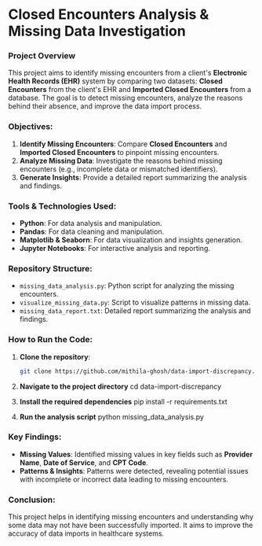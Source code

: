# **Closed Encounters Analysis & Missing Data Investigation**

### **Project Overview**
This project aims to identify missing encounters from a client's **Electronic Health Records (EHR)** system by comparing two datasets: **Closed Encounters** from the client's EHR and **Imported Closed Encounters** from a database. The goal is to detect missing encounters, analyze the reasons behind their absence, and improve the data import process.

### **Objectives:**
1. **Identify Missing Encounters**: Compare **Closed Encounters** and **Imported Closed Encounters** to pinpoint missing encounters.
2. **Analyze Missing Data**: Investigate the reasons behind missing encounters (e.g., incomplete data or mismatched identifiers).
3. **Generate Insights**: Provide a detailed report summarizing the analysis and findings.

### **Tools & Technologies Used:**
- **Python**: For data analysis and manipulation.
- **Pandas**: For data cleaning and manipulation.
- **Matplotlib & Seaborn**: For data visualization and insights generation.
- **Jupyter Notebooks**: For interactive analysis and reporting.

### **Repository Structure:**
- `missing_data_analysis.py`: Python script for analyzing the missing encounters.
- `visualize_missing_data.py`: Script to visualize patterns in missing data.
- `missing_data_report.txt`: Detailed report summarizing the analysis and findings.
  
### **How to Run the Code:**
1. **Clone the repository**:
   ```bash
   git clone https://github.com/mithila-ghosh/data-import-discrepancy.git
   
2. **Navigate to the project directory**
    cd data-import-discrepancy

3. **Install the required dependencies**
    pip install -r requirements.txt

4. **Run the analysis script**
    python missing_data_analysis.py

### **Key Findings:**

* **Missing Values**: Identified missing values in key fields such as **Provider Name**, **Date of Service**, and **CPT Code**.
* **Patterns & Insights**: Patterns were detected, revealing potential issues with incomplete or incorrect data leading to missing encounters.

### **Conclusion:**

This project helps in identifying missing encounters and understanding why some data may not have been successfully imported. It aims to improve the accuracy of data imports in healthcare systems.
